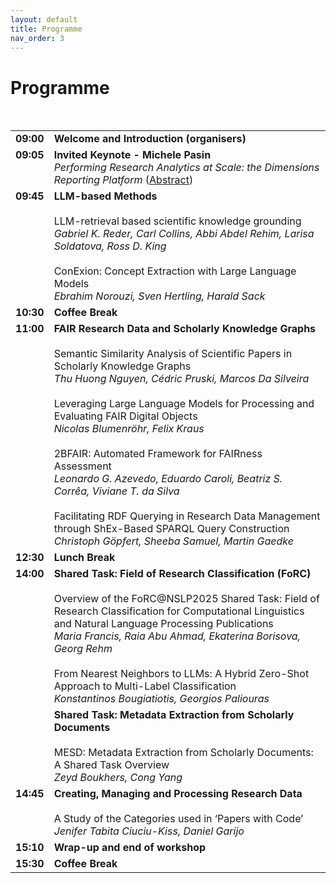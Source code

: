 ```yaml
---
layout: default
title: Programme
nav_order: 3
---
```


# Programme

<table>
  <tr>
    <td valign="top" ><strong>09:00</strong></td>
    <td><strong>Welcome and Introduction (organisers)</strong></td>
  </tr>
  <tr>
  <td valign="top" ><strong>09:05</strong></td>
    <td colspan="2"><strong>Invited Keynote  - Michele Pasin</strong> 
      <br><em>Performing Research Analytics at Scale: the Dimensions Reporting Platform</em> (<a href="https://nfdi4ds.github.io/nslp2025/docs/keynotes.html">Abstract</a>)</td> 
  </tr>
  <tr>
  <td valign="top" ><strong>09:45</strong></td>
    <td colspan="5"><strong>LLM-based Methods</strong>
      <br>
      <br>LLM-retrieval based scientific knowledge grounding
      <br><em>Gabriel K. Reder, Carl Collins, Abbi Abdel Rehim, Larisa Soldatova, Ross D. King </em>  
      <br>
      <br>ConExion: Concept Extraction with Large Language Models
      <br><em>Ebrahim Norouzi, Sven Hertling, Harald Sack</em></td>   
  </tr>
  <tr>
   <td valign="top" ><strong>10:30</strong></td>
    <td><strong>Coffee Break</strong></td>
  </tr>
  <tr>
  <td valign="top"><strong>11:00</strong></td>
    <br>
    <td colspan="12"><strong>FAIR Research Data and Scholarly Knowledge Graphs</strong> 
      <br>
      <br>Semantic Similarity Analysis of Scientific Papers in Scholarly Knowledge Graphs
      <br><em>Thu Huong Nguyen, Cédric Pruski, Marcos Da Silveira</em>  
      <br>
      <br>Leveraging Large Language Models for Processing and Evaluating FAIR Digital Objects
      <br><em>Nicolas Blumenröhr, Felix Kraus</em>
      <br>
      <br>2BFAIR: Automated Framework for FAIRness Assessment 
      <br><em>Leonardo G. Azevedo, Eduardo Caroli, Beatriz S. Corrêa, Viviane T. da Silva</em>
      <br>
      <br>Facilitating RDF Querying in Research Data Management through ShEx-Based SPARQL Query Construction
      <br><em>Christoph Göpfert, Sheeba Samuel, Martin Gaedke</em></td> 
  </tr>
  <tr>
    <td valign="top" ><strong>12:30</strong></td>
    <td><strong>Lunch Break</strong></td>
  </tr> 
  <tr>
   <td valign="top" ><strong>14:00</strong></td>
    <td colspan="5"><strong>Shared Task: Field of Research Classification (FoRC)</strong> 
      <br>
      <br>Overview of the FoRC@NSLP2025 Shared Task: Field of Research Classification for Computational Linguistics and Natural Language Processing Publications
      <br><em>Maria Francis, Raia Abu Ahmad, Ekaterina Borisova, Georg Rehm</em>
      <br>
      <br>From Nearest Neighbors to LLMs: A Hybrid Zero-Shot Approach to Multi-Label Classification
      <br><em>Konstantinos Bougiatiotis, Georgios Paliouras</em></td>  
  </tr>
  <tr>
    <td valign="top"><strong></strong></td>
    <td colspan="5"><strong>Shared Task: Metadata Extraction from Scholarly Documents</strong>
      <br>
      <br>MESD: Metadata Extraction from Scholarly Documents: A Shared Task Overview
      <br><em>Zeyd Boukhers, Cong Yang</em>   
  </tr>
  <tr>
  <td valign="top"><strong>14:45</strong></td>
    <td colspan="5"><strong>Creating, Managing and Processing Research Data</strong> 
      <br>
      <br>A Study of the Categories used in ‘Papers with Code’
      <br><em>Jenifer Tabita Ciuciu-Kiss, Daniel Garijo</em>  
  </tr>
  <tr> 
 <td valign="top"><strong>15:10</strong></td>
    <td><strong>Wrap-up and end of workshop</strong></td>
  </tr> 
  <tr>
    <td valign="top"><strong>15:30</strong></td>
    <td><strong>Coffee Break</strong></td>
  </tr>
 </table> 
